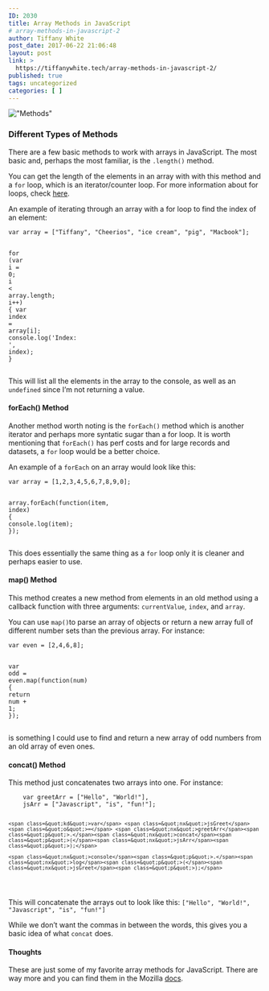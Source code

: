 ```yaml
---
ID: 2030
title: Array Methods in JavaScript
# array-methods-in-javascript-2
author: Tiffany White
post_date: 2017-06-22 21:06:48
layout: post
link: >
  https://tiffanywhite.tech/array-methods-in-javascript-2/
published: true
tags: uncategorized
categories: [ ]
---
```

<p><img src=&quot;/images/Methods.jpeg&quot; alt=&quot;Methods&quot; /></p>

<h3 id=&quot;different-types-of-methods&quot;>Different Types of Methods</h3>

<p>There are a few basic methods to work with arrays in JavaScript. The most basic and, perhaps the most familiar, is the <code class=&quot;highlighter-rouge&quot;>.length()</code> method.</p>

<p>You can get the length of the elements in an array with with this method and a <code class=&quot;highlighter-rouge&quot;>for</code> loop, which is an iterator/counter loop. For more information about for loops, check <a href=&quot;https://developer.mozilla.org/en-US/docs/Web/JavaScript/Guide/Loops_and_iteration#for_statement&quot;>here</a>.</p>

<p>An example of iterating through an array with a for loop to find the index of an element:</p>

<div class=&quot;language-javascript highlighter-rouge&quot;><pre class=&quot;highlight&quot;><code><span class=&quot;kd&quot;>var</span> <span class=&quot;nx&quot;>array</span> <span class=&quot;o&quot;>=</span> <span class=&quot;p&quot;>[</span><span class=&quot;s2&quot;>&quot;Tiffany&quot;</span><span class=&quot;p&quot;>,</span> <span class=&quot;s2&quot;>&quot;Cheerios&quot;</span><span class=&quot;p&quot;>,</span> <span class=&quot;s2&quot;>&quot;ice cream&quot;</span><span class=&quot;p&quot;>,</span> <span class=&quot;s2&quot;>&quot;pig&quot;</span><span class=&quot;p&quot;>,</span> <span class=&quot;s2&quot;>&quot;Macbook&quot;</span><span class=&quot;p&quot;>];</span>
	
<span class=&quot;k&quot;>for</span> <span class=&quot;p&quot;>(</span><span class=&quot;kd&quot;>var</span> <span class=&quot;nx&quot;>i</span> <span class=&quot;o&quot;>=</span> <span class=&quot;mi&quot;>0</span><span class=&quot;p&quot;>;</span> <span class=&quot;nx&quot;>i</span> <span class=&quot;o&quot;>&lt;</span> <span class=&quot;nx&quot;>array</span><span class=&quot;p&quot;>.</span><span class=&quot;nx&quot;>length</span><span class=&quot;p&quot;>;</span> <span class=&quot;nx&quot;>i</span><span class=&quot;o&quot;>++</span><span class=&quot;p&quot;>)</span> <span class=&quot;p&quot;>{</span>
	<span class=&quot;kd&quot;>var</span> <span class=&quot;nx&quot;>index</span> <span class=&quot;o&quot;>=</span> <span class=&quot;nx&quot;>array</span><span class=&quot;p&quot;>[</span><span class=&quot;nx&quot;>i</span><span class=&quot;p&quot;>];</span>
	<span class=&quot;nx&quot;>console</span><span class=&quot;p&quot;>.</span><span class=&quot;nx&quot;>log</span><span class=&quot;p&quot;>(</span><span class=&quot;s1&quot;>'Index: '</span><span class=&quot;p&quot;>,</span> <span class=&quot;nx&quot;>index</span><span class=&quot;p&quot;>);</span>
<span class=&quot;p&quot;>}</span>
</code></pre>
</div>

<p>This will list all the elements in the array to the console, as well as an <code class=&quot;highlighter-rouge&quot;>undefined</code> since I’m not returning a value.</p>

<h4 id=&quot;foreach-method&quot;>forEach() Method</h4>

<p>Another method worth noting is the <code class=&quot;highlighter-rouge&quot;>forEach()</code> method which is another iterator and perhaps more syntatic sugar than a for loop. It is worth mentioning that <code class=&quot;highlighter-rouge&quot;>forEach()</code> has perf costs and for large records and datasets, a <code class=&quot;highlighter-rouge&quot;>for</code> loop would be a better choice.</p>

<p>An example of a <code class=&quot;highlighter-rouge&quot;>forEach</code> on an array would look like this:</p>

<div class=&quot;language-javascript highlighter-rouge&quot;><pre class=&quot;highlight&quot;><code><span class=&quot;kd&quot;>var</span> <span class=&quot;nx&quot;>array</span> <span class=&quot;o&quot;>=</span> <span class=&quot;p&quot;>[</span><span class=&quot;mi&quot;>1</span><span class=&quot;p&quot;>,</span><span class=&quot;mi&quot;>2</span><span class=&quot;p&quot;>,</span><span class=&quot;mi&quot;>3</span><span class=&quot;p&quot;>,</span><span class=&quot;mi&quot;>4</span><span class=&quot;p&quot;>,</span><span class=&quot;mi&quot;>5</span><span class=&quot;p&quot;>,</span><span class=&quot;mi&quot;>6</span><span class=&quot;p&quot;>,</span><span class=&quot;mi&quot;>7</span><span class=&quot;p&quot;>,</span><span class=&quot;mi&quot;>8</span><span class=&quot;p&quot;>,</span><span class=&quot;mi&quot;>9</span><span class=&quot;p&quot;>,</span><span class=&quot;mi&quot;>0</span><span class=&quot;p&quot;>];</span>
     
<span class=&quot;nx&quot;>array</span><span class=&quot;p&quot;>.</span><span class=&quot;nx&quot;>forEach</span><span class=&quot;p&quot;>(</span><span class=&quot;kd&quot;>function</span><span class=&quot;p&quot;>(</span><span class=&quot;nx&quot;>item</span><span class=&quot;p&quot;>,</span> <span class=&quot;nx&quot;>index</span><span class=&quot;p&quot;>)</span> <span class=&quot;p&quot;>{</span>
     <span class=&quot;nx&quot;>console</span><span class=&quot;p&quot;>.</span><span class=&quot;nx&quot;>log</span><span class=&quot;p&quot;>(</span><span class=&quot;nx&quot;>item</span><span class=&quot;p&quot;>);</span>
 <span class=&quot;p&quot;>});</span>
</code></pre>
</div>

<p>This does essentially the same thing as a <code class=&quot;highlighter-rouge&quot;>for</code> loop only it is cleaner and perhaps easier to use.</p>

<h4 id=&quot;map-method&quot;>map() Method</h4>

<p>This method creates a new method from elements in an old method using a callback function with three arguments: <code class=&quot;highlighter-rouge&quot;>currentValue</code>, <code class=&quot;highlighter-rouge&quot;>index</code>, and <code class=&quot;highlighter-rouge&quot;>array</code>.</p>

<p>You can use <code class=&quot;highlighter-rouge&quot;>map()</code>to parse an array of objects or return a new array full of different number sets than the previous array. For instance:</p>

<div class=&quot;language-javascript highlighter-rouge&quot;><pre class=&quot;highlight&quot;><code><span class=&quot;kd&quot;>var</span> <span class=&quot;nx&quot;>even</span> <span class=&quot;o&quot;>=</span> <span class=&quot;p&quot;>[</span><span class=&quot;mi&quot;>2</span><span class=&quot;p&quot;>,</span><span class=&quot;mi&quot;>4</span><span class=&quot;p&quot;>,</span><span class=&quot;mi&quot;>6</span><span class=&quot;p&quot;>,</span><span class=&quot;mi&quot;>8</span><span class=&quot;p&quot;>];</span>
	
<span class=&quot;kd&quot;>var</span> <span class=&quot;nx&quot;>odd</span> <span class=&quot;o&quot;>=</span> <span class=&quot;nx&quot;>even</span><span class=&quot;p&quot;>.</span><span class=&quot;nx&quot;>map</span><span class=&quot;p&quot;>(</span><span class=&quot;kd&quot;>function</span><span class=&quot;p&quot;>(</span><span class=&quot;nx&quot;>num</span><span class=&quot;p&quot;>)</span> <span class=&quot;p&quot;>{</span>
	<span class=&quot;k&quot;>return</span> <span class=&quot;nx&quot;>num</span> <span class=&quot;o&quot;>+</span> <span class=&quot;mi&quot;>1</span><span class=&quot;p&quot;>;</span>
<span class=&quot;p&quot;>});</span>
</code></pre>
</div>

<p>is something I could use to find and return a new array of odd numbers from an old array of even ones.</p>

<h4 id=&quot;concat-method&quot;>concat() Method</h4>

<p>This method just concatenates two arrays into one. For instance:</p>

<div class=&quot;language-javascript highlighter-rouge&quot;><pre class=&quot;highlight&quot;><code>    <span class=&quot;kd&quot;>var</span> <span class=&quot;nx&quot;>greetArr</span> <span class=&quot;o&quot;>=</span> <span class=&quot;p&quot;>[</span><span class=&quot;s2&quot;>&quot;Hello&quot;</span><span class=&quot;p&quot;>,</span> <span class=&quot;s2&quot;>&quot;World!&quot;</span><span class=&quot;p&quot;>],</span>
    <span class=&quot;nx&quot;>jsArr</span> <span class=&quot;o&quot;>=</span> <span class=&quot;p&quot;>[</span><span class=&quot;s2&quot;>&quot;Javascript&quot;</span><span class=&quot;p&quot;>,</span> <span class=&quot;s2&quot;>&quot;is&quot;</span><span class=&quot;p&quot;>,</span> <span class=&quot;s2&quot;>&quot;fun!&quot;</span><span class=&quot;p&quot;>];</span>
    
    <span class=&quot;kd&quot;>var</span> <span class=&quot;nx&quot;>jsGreet</span> <span class=&quot;o&quot;>=</span> <span class=&quot;nx&quot;>greetArr</span><span class=&quot;p&quot;>.</span><span class=&quot;nx&quot;>concat</span><span class=&quot;p&quot;>(</span><span class=&quot;nx&quot;>jsArr</span><span class=&quot;p&quot;>);</span>
    
    <span class=&quot;nx&quot;>console</span><span class=&quot;p&quot;>.</span><span class=&quot;nx&quot;>log</span><span class=&quot;p&quot;>(</span><span class=&quot;nx&quot;>jsGreet</span><span class=&quot;p&quot;>);</span>
</code></pre>
</div>

<p>This will concatenate the arrays out to look like this:
<code class=&quot;highlighter-rouge&quot;>[&quot;Hello&quot;, &quot;World!&quot;, &quot;Javascript&quot;, &quot;is&quot;, &quot;fun!&quot;]</code></p>

<p>While we don’t want the commas in between the words, this gives you a basic idea of what <code class=&quot;highlighter-rouge&quot;>concat</code> does.</p>

<h4 id=&quot;thoughts&quot;>Thoughts</h4>

<p>These are just some of my favorite array methods for JavaScript. There are way more and you can find them in the Mozilla <a href=&quot;https://developer.mozilla.org/en-US/docs/Web/JavaScript/Reference/Global_Objects/Array&quot;>docs</a>.</p>